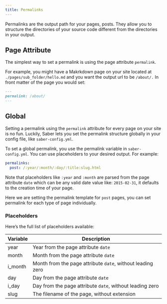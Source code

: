 ```yaml
---
title: Permalinks
---
```


Permalinks are the output path for your pages, posts. They allow you to structure the directories of your source code different from the directories in your output.

## Page Attribute

The simplest way to set a permalink is using the page attribute `permalink`.

For example, you might have a Makrkdown page on your site located at `./pages/sub_folder/hello.md` and you want the output url to be `/about/.` In front matter of the page you would set:

```markdown
---
permalink: /about/
---
```

## Global

Setting a permalink using the `permalink` attribute for every page on your site is no fun. Luckily, Saber lets you set the permalink structure globally in your config file, like `saber-config.yml`.

To set a global permalink, you use the permalink variable in `saber-config.yml`. You can use placeholders to your desired output. For example:

```yaml
permalinks:
  post: /:year/:month/:day/:title:slug.html
```

Note that placeholders like `:year` and `:month` are parsed from the page attribute `date` which can be any valid date value like: `2015-02-31`, it defaults to the creation time of your page.

Here we are setting the permalink template for `post` pages, you can set permalink for each type of page individually.

### Placeholders

Here’s the full list of placeholders available:

| Variable | Description                                                |
| -------- | ---------------------------------------------------------- |
| year     | Year from the page attribute `date`                        |
| month    | Month from the page attribute `date`                       |
| i_month  | Month from the page attribute `date`, without leading zero |
| day      | Day from the page attribute `date`                         |
| i_day    | Day from the page attribute `date`, without leading zero   |
| slug     | The filename of the page, without extension                |
